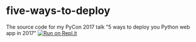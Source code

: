 # five-ways-to-deploy
The source code for my PyCon 2017 talk "5 ways to deploy you Python web app in 2017"
[![Run on Repl.it](https://repl.it/badge/github/s-cork/five-ways-to-deploy)](https://repl.it/github/s-cork/five-ways-to-deploy)